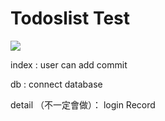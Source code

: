 # Todoslist Test



<img src="https://github.com/kiddchantw/todolist/blob/master/basic01.gif" >



index :  user can add commit 

db : connect database

detail （不一定會做）： login Record
